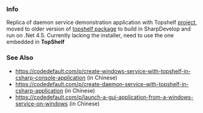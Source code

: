 ﻿### Info

Replica of daemon service demonstration application with Topshelf [project](https://github.com/lampo1024/TopshelfDemoService), moved to older version of [topshelf package](https://github.com/Topshelf/Topshelf)
to build in SharpDevelop and run on .Net 4.5. Currently lacking the installer, need to use the one embedded in __TopShelf__

### See Also

 * https://codedefault.com/p/create-windows-service-with-topshelf-in-csharp-console-application (in Chinese)
 * https://codedefault.com/p/create-daemon-service-with-topshelf-in-csharp-application  (in Chinese)
 * https://codedefault.com/p/launch-a-gui-application-from-a-windows-service-on-windows  (in Chinese)
